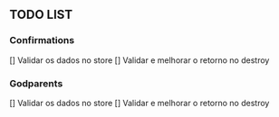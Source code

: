 ## TODO LIST

### Confirmations

[] Validar os dados no store
[] Validar e melhorar o retorno no destroy

### Godparents

[] Validar os dados no store
[] Validar e melhorar o retorno no destroy

